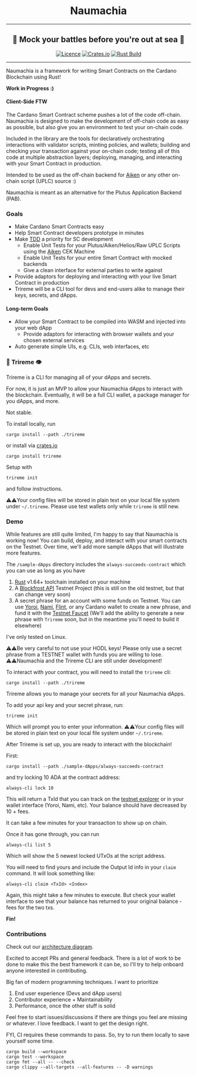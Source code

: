 <div align="center">
  <h1 align="center">Naumachia</h1>
  <hr />
    <h2 align="center" style="border-bottom: none">🌊 Mock your battles before you're out at sea 🌊</h2>

[![Licence](https://img.shields.io/github/license/MitchTurner/naumachia)](https://github.com/MitchTurner/naumachia/blob/main/LICENSE) 
[![Crates.io](https://img.shields.io/crates/v/naumachia)](https://crates.io/crates/naumachia)
[![Rust Build](https://github.com/MitchTurner/naumachia/actions/workflows/rust.yml/badge.svg?branch=master)](https://github.com/MitchTurner/naumachia/actions/workflows/rust.yml)

</div>

---

Naumachia is a framework for writing Smart Contracts on the Cardano Blockchain using Rust!

**Work in Progress :)**

#### Client-Side FTW

The Cardano Smart Contract scheme pushes a lot of the code off-chain. 
Naumachia is designed to make the development of off-chain code as easy as possible, but also give you an 
environment to test your on-chain code.

Included in the library are the tools for declaratively orchestrating interactions with validator scripts, 
minting policies, and wallets;
building and checking your transaction against your on-chain code;
testing all of this code at multiple abstraction layers;
deploying, managing, and interacting with your Smart Contract in production.

Intended to be used as the off-chain backend for [Aiken][1]
or any other on-chain script (UPLC) source :)

Naumachia is meant as an alternative for the Plutus Application Backend (PAB).

### Goals
 - Make Cardano Smart Contracts easy
 - Help Smart Contract developers prototype in minutes
 - Make [TDD][2] a priority for SC development
   - Enable Unit Tests for your Plutus/Aiken/Helios/Raw UPLC Scripts using the [Aiken][1] CEK Machine
   - Enable Unit Tests for your entire Smart Contract with mocked backends
   - Give a clean interface for external parties to write against
 - Provide adaptors for deploying and interacting with your live Smart Contract in production
 - Trireme will be a CLI tool for devs and end-users alike to manage their keys, secrets, and dApps.
#### Long-term Goals
 - Allow your Smart Contract to be compiled into WASM and injected into your web dApp
   - Provide adaptors for interacting with browser wallets and your chosen external services
 - Auto generate simple UIs, e.g. CLIs, web interfaces, etc

### 🚣  Trireme 👁
Trireme is a CLI for managing all of your dApps and secrets.

For now, it is just an MVP to allow your Naumachia dApps to interact with the blockchain. 
Eventually, it will be a full CLI wallet, a package manager for you dApps, and more.

Not stable.

To install locally, run 
```
cargo install --path ./trireme
```
or install via [crates.io](https://crates.io/crates/trireme)
```
cargo install trireme
```

Setup with 
```
trireme init
```

and follow instructions.

⚠️⚠️Your config files will be stored in plain text on your local file system under `~/.trireme`. Please use test
wallets only while `trireme` is still new.

### Demo 

While features are still quite limited, I'm happy to say that Naumachia is working now! You can build, deploy, and interact
with your smart contracts on the Testnet. Over time, we'll add more sample dApps that will illustrate more features.

The `/sample-dApps` directory includes the `always-succeeds-contract` which you can use as long as you have
1. [Rust](https://www.rust-lang.org/tools/install) v1.64+ toolchain installed on your machine
2. A [Blockfrost API](https://blockfrost.io/#pricing) Testnet Project (this is still on the old testnet, but that can change very soon)
3. A secret phrase for an account with some funds on Testnet. 
You can use [Yoroi](https://yoroi-wallet.com/#/), [Nami](https://namiwallet.io/), [Flint](https://flint-wallet.com/),
or any Cardano wallet to create a new phrase, 
and fund it with the [Testnet Faucet](https://developers.cardano.org/docs/integrate-cardano/testnet-faucet/) 
(We'll add  the ability to generate a new phrase with `Trireme` soon, but in the meantime you'll need to build it elsewhere)

I've only tested on Linux.

⚠️⚠️Be very careful to not use your HODL keys! Please only use a secret phrase from a TESTNET wallet with funds you are willing to lose. 
⚠️⚠️Naumachia and the Trireme CLI are still under development! 

To interact with your contract, you will need to install the `trireme` cli:
```
cargo install --path ./trireme
```

Trireme allows you to manage your secrets for all your Naumachia dApps.

To add your api key and your secret phrase, run:
```
trireme init
```
Which will prompt you to enter your information.
⚠️⚠️Your config files will be stored in plain text on your local file system under `~/.trireme`.

After Trireme is set up, you are ready to interact with the blockchain!

First:
```
cargo install --path ./sample-dApps/always-succeeds-contract
```
and try locking 10 ADA at the contract address:
```
always-cli lock 10
```
This will return a TxId that you can track on the [testnet explorer](https://explorer.cardano-testnet.iohkdev.io/en) or 
in your wallet interface (Yoroi, Nami, etc). Your balance should have decreased by 10 + fees.

It can take a few minutes for your transaction to show up on chain.

Once it has gone through, you can run 
```
always-cli list 5
```
Which will show the 5 newest locked UTxOs at the script address.

You will need to find yours and include the Output Id info in your `claim` command. It will look something like:
```
always-cli claim <TxId> <Index>
```
Again, this might take a few minutes to execute. But check your wallet interface to see that your balance has returned
to your original balance - fees for the two txs.

**Fin!**


### Contributions

Check out our [architecture diagram](docs/ARCHITECTURE.md).

Excited to accept PRs and general feedback. There is a lot of work to be done to make this the best framework it can 
be, so I'll try to help onboard anyone interested in contributing.

Big fan of modern programming techniques. I want to prioritize 
1. End user experience (Devs and dApp users)
2. Contributor experience + Maintainability
3. Performance, once the other stuff is solid

Feel free to start issues/discussions if there are things you feel are missing or whatever.
I love feedback. I want to get the design right.

FYI, CI requires these commands to pass. So, try to run them locally to save yourself some time.
```
cargo build --workspace
cargo test --workspace
cargo fmt --all -- --check
cargo clippy --all-targets --all-features -- -D warnings
```

[1]: https://github.com/txpipe/aiken
[2]: https://en.wikipedia.org/wiki/Test-driven_development
